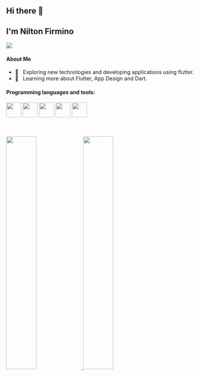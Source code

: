 ## Hi there 👋 
## I'm Nilton Firmino

![](https://komarev.com/ghpvc/?username=NiltonFirmino&color=blue)


#### About Me 

- 🤔 &nbsp; Exploring new technologies and developing applications using flutter.
- 🌱 &nbsp; Learning more about Flutter, App Design and Dart.

#### Programming languages and tools: 


<p><img height="40" src="https://www.vectorlogo.zone/logos/git-scm/git-scm-icon.svg">
<img height="40" src="https://www.vectorlogo.zone/logos/flutterio/flutterio-icon.svg">
<img height="40" src="https://www.vectorlogo.zone/logos/dartlang/dartlang-icon.svg">
<img height="40" src="https://www.vectorlogo.zone/logos/python/python-icon.svg">
<img height="40" src="https://www.vectorlogo.zone/logos/mysql/mysql-icon.svg"></p>
<br>
<br>
<a href="https://github.com/NiltonFirmino">
  <img height="40%" src="https://github-readme-stats.vercel.app/api?username=NiltonFirmino&theme=buefy&show_icons=true" />
  <img height="40%" src="https://github-readme-stats.vercel.app/api/top-langs/?username=NiltonFirmino&theme=buefy&layout=compact" />
</a>
